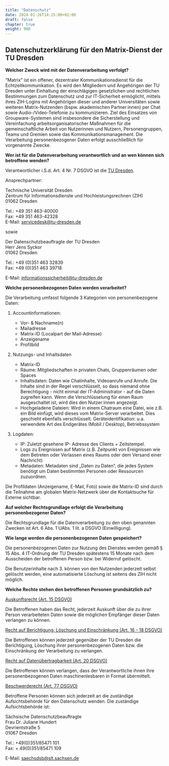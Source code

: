 ```yaml
---
title: "Datenschutz"
date: 2024-01-26T14:25:00+02:00
draft: false
chapter: true
weight: 900
---
```

## Datenschutzerklärung für den Matrix-Dienst der TU Dresden

**Welcher Zweck wird mit der Datenverarbeitung verfolgt?**

"Matrix" ist ein offener, dezentraler Kommunikationsdienst für die Echtzeitkommunikation. Es wird den Mitgliedern und Angehörigen der TU Dresden unter Einhaltung der einschlägigen gesetzlichen und rechtlichen Bestimmungen zum Datenschutz und zur IT-Sicherheit ermöglicht, mittels ihres ZIH-Logins mit Angehörigen dieser und anderer Universitäten sowie weiteren Matrix-Nutzenden (bspw. akademischen Partner:innen) per Chat sowie Audio-/Video-Telefonie zu kommunizieren. Ziel des Einsatzes von Groupware-Systemen sind insbesondere die Sicherstellung und Vereinfachung arbeitsorganisatorischer Maßnahmen für die gemeinschaftliche Arbeit von Nutzerinnen und Nutzern, Personengruppen, Teams und Gremien sowie das Kommunikationsmanagement. Die Verarbeitung personenbezogener Daten erfolgt ausschließlich für vorgenannte Zwecke.

**Wer ist für die Datenverarbeitung verantwortlich und an wen können sich
betroffene wenden?**

Verantwortlicher
i.S.d. Art. 4 Nr. 7 DSGVO ist die [TU Dresden](https://tu-dresden.de/impressum).

Ansprechpartner:

Technische Universität Dresden <br>
Zentrum für Informationsdienste und Hochleistungsrechnen (ZIH) <br>
01062 Dresden <br>

Tel.: +49 351 463-40000 <br>
Fax: +49 351 463-42328 <br>
E-Mail: <servicedesk@tu-dresden.de> <br>

sowie <br>

Der Datenschutzbeauftragte der TU Dresden <br>
Herr Jens Syckor <br>
01062 Dresden <br>

Tel.: +49 (0)351 463 32839 <br>
Fax: +49 (0)351 463 39718 <br>

E-Mail: [informationssicherheit@tu-dresden.de](mailto:informationssicherheit@tu-dresden.de)

**Welche personenbezogenen Daten werden verarbeitet?**

Die Verarbeitung umfasst folgende 3 Kategorien von personenbezogene Daten:

1. Accountinformationen:
    * Vor- & Nachname(n)
    * Mailadresse
    * Matrix-ID (Localpart der Mail-Adresse)
    * Anzeigename
    * Profilbild

2. Nutzungs- und Inhaltsdaten
    * Matrix-ID
    * Räume: Mitgliedschaften in privaten Chats, Gruppenräumen oder Spaces
    * Inhaltsdaten: Daten wie Chatinhalte, Videoanrufe und Anrufe. Die Inhalte sind in der Regel verschlüsselt, so dass niemand ohne Berechtigung - nicht einmal der IT-Administrator - auf die Daten zugreifen kann. Wenn die Verschlüsselung für einen Raum ausgeschaltet ist, wird dies den Nutzer:innen angezeigt.
    * Hochgeladene Dateien: Wird in einem Chatraum eine Datei, wie z.B. ein Bild einfügt, wird dieses vom Matrix-Server verarbeitet. Dies geschieht ebenfalls verschlüsselt.
    Geräteidentifikation: u.a. verwendete Art des Endgerätes (Mobil / Desktop), Betriebssystem

3. Logdaten:
    * IP: Zuletzt gesehene IP- Adresse des Clients + Zeitstempel.
    * Logs zu Ereignissen auf Matrix (z.B. Zeitpunkt von Ereignissen wie dem Betreten oder Verlassen eines Raums oder dem Versand einer Nachricht)
    * Metadaten: Metadaten sind „Daten zu Daten“, die jedes System benötigt um Daten bestimmten Personen oder Ressourcen zuzuordnen.

Die Profildaten (Anzeigename, E-Mail, Foto) sowie die Matrix-ID sind durch die Teilnahme am globalen Matrix-Netzwerk über die Kontaktsuche für Externe sichtbar.

**Auf welcher Rechtsgrundlage erfolgt die Verarbeitung personenbezogener Daten?**

Die Rechtsgrundlage für die Datenverarbeitung zu den oben genannten Zwecken ist Art. 6 Abs. 1 UAbs. 1 lit. a DSGVO (Einwilligung).

**Wie lange werden die personenbezogenen Daten gespeichert?**

Die personenbezogenen Daten zur Nutzung des Dienstes werden gemäß § 15 Abs. 4 IT-Ordnung der TU Dresden spätestens 15 Monate nach dem Ausscheiden der betroffenen Person bzw. bei Widerruf gelöscht.

Die Benutzerinhalte nach 3. können von den Nutzenden jederzeit selbst gelöscht werden, eine automatisierte Löschung ist seitens des ZIH nicht möglich.

**Welche Rechte stehen den betroffenen Personen grundsätzlich zu?**

<u>Auskunftsrecht (Art. 15 DSGVO)</u>

Die Betroffenen haben das Recht, jederzeit Auskunft über die zu ihrer
Person verarbeiteten Daten sowie die möglichen Empfänger dieser
Daten verlangen zu können.

<u>Recht auf Berichtigung, Löschung und Einschränkung (Art. 16 - 18 DSGVO)</u>

Die Betroffenen können jederzeit gegenüber der TU Dresden die
Berichtigung, Löschung ihrer personenbezogenen Daten bzw. die
Einschränkung der Verarbeitung zu verlangen.

<u>Recht auf Datenübertragbarkeit (Art. 20 DSGVO)</u>

Die Betroffenen können verlangen, dass der Verantwortliche ihnen ihre
personenbezogenen Daten maschinenlesbaren in Format übermittelt.

<u>Beschwerderecht (Art. 77 DSGVO)</u>

Betroffene Personen können sich jederzeit an die zuständige Aufsichtsbehörde
für den Datenschutz wenden. Die zuständige Aufsichtsbehörde ist:

Sächsische Datenschutzbeauftragte <br>
Frau Dr. Juliane Hundert <br>
Devrientstraße 5 <br>
01067 Dresden <br>

Tel.: +49(0)351/85471 101 <br>
Fax: + 49(0)351/85471 109 <br>

E-Mail: [saechsdsb@slt.sachsen.de](mailto:saechsdsb@slt.sachsen.de)
